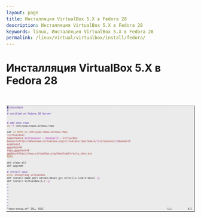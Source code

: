 ```yaml
---
layout: page
title: Инсталляция VirtualBox 5.X в Fedora 28
description: Инсталляция VirtualBox 5.X в Fedora 28
keywords: linux, Инсталляция VirtualBox 5.X в Fedora 28
permalink: /linux/virtual/virtualbox/install/fedora/
---
```


# Инсталляция VirtualBox 5.X в Fedora 28

<br/>

![Инсталляция VirtualBox 5.X в Fedora 28](/img/linux/virtual/virtualbox/fedora/install.png 'Инсталляция VirtualBox 5.X в Fedora 28')
